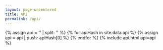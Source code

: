```yaml
---
layout: page-uncentered
title: API
permalink: /api/
---
```

<div class="container">
  {% assign api = '' | split: '' %}
  {% for apiHash in site.data.api %}
    {% assign api = api | push: apiHash[0] %}
  {% endfor %}
  {% include api.html api=api %}
</div>
